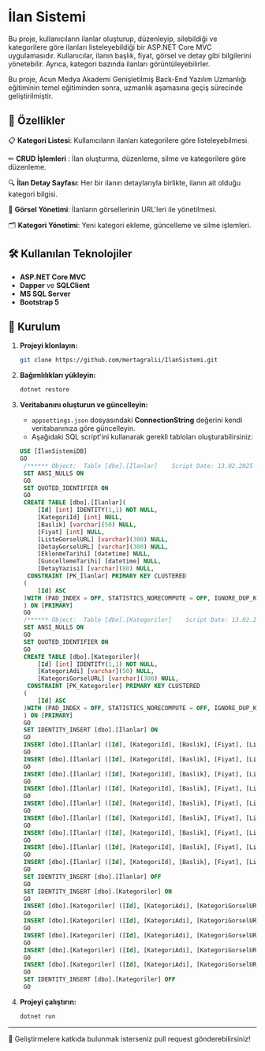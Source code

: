 # İlan Sistemi

Bu proje, kullanıcıların ilanlar oluşturup, düzenleyip, silebildiği ve kategorilere göre ilanları listeleyebildiği bir ASP.NET Core MVC uygulamasıdır. Kullanıcılar, ilanın başlık, fiyat, görsel ve detay gibi bilgilerini yönetebilir. Ayrıca, kategori bazında ilanları görüntüleyebilirler.

Bu proje, Acun Medya Akademi Genişletilmiş Back-End Yazılım Uzmanlığı eğitiminin temel eğitiminden sonra, uzmanlık aşamasına geçiş sürecinde geliştirilmiştir.

## 🚀 Özellikler

 📋 **Kategori Listesi**: Kullanıcıların ilanları kategorilere göre listeleyebilmesi.

 ✏ **CRUD İşlemleri** : İlan oluşturma, düzenleme, silme ve kategorilere göre düzenleme.

🔍 **İlan Detay Sayfası**: Her bir ilanın detaylarıyla birlikte, ilanın ait olduğu kategori bilgisi.

📸 **Görsel Yönetimi**: İlanların görsellerinin URL'leri ile yönetilmesi.

🗂 **Kategori Yönetimi**: Yeni kategori ekleme, güncelleme ve silme işlemleri.

## 🛠 Kullanılan Teknolojiler

- **ASP.NET Core MVC**
- **Dapper** ve **SQLClient** 
- **MS SQL Server**
- **Bootstrap 5**

## 📌 Kurulum

1. **Projeyi klonlayın:**
   ```sh
   git clone https://github.com/mertagralii/IlanSistemi.git
   ```
2. **Bağımlılıkları yükleyin:**
   ```sh
   dotnet restore
   ```
3. **Veritabanını oluşturun ve güncelleyin:**
   - `appsettings.json` dosyasındaki **ConnectionString** değerini kendi veritabanınıza göre güncelleyin.
   - Aşağıdaki SQL script'ini kullanarak gerekli tabloları oluşturabilirsiniz:

   ```sql
   USE [İlanSistemiDB]
   GO
    /****** Object:  Table [dbo].[İlanlar]    Script Date: 13.02.2025 20:28:30 ******/
    SET ANSI_NULLS ON
    GO
    SET QUOTED_IDENTIFIER ON
    GO
    CREATE TABLE [dbo].[İlanlar](
    	[Id] [int] IDENTITY(1,1) NOT NULL,
    	[KategoriId] [int] NULL,
    	[Baslik] [varchar](50) NULL,
    	[Fiyat] [int] NULL,
    	[ListeGorselURL] [varchar](300) NULL,
    	[DetayGorselURL] [varchar](300) NULL,
    	[EklenmeTarihi] [datetime] NULL,
    	[GuncellemeTarihi] [datetime] NULL,
    	[DetayYazisi] [varchar](80) NULL,
     CONSTRAINT [PK_İlanlar] PRIMARY KEY CLUSTERED 
    (
    	[Id] ASC
    )WITH (PAD_INDEX = OFF, STATISTICS_NORECOMPUTE = OFF, IGNORE_DUP_KEY = OFF, ALLOW_ROW_LOCKS = ON, ALLOW_PAGE_LOCKS = ON, OPTIMIZE_FOR_SEQUENTIAL_KEY = OFF) ON [PRIMARY]
    ) ON [PRIMARY]
    GO
    /****** Object:  Table [dbo].[Kategoriler]    Script Date: 13.02.2025 20:28:30 ******/
    SET ANSI_NULLS ON
    GO
    SET QUOTED_IDENTIFIER ON
    GO
    CREATE TABLE [dbo].[Kategoriler](
    	[Id] [int] IDENTITY(1,1) NOT NULL,
    	[KategoriAdi] [varchar](50) NULL,
    	[KategoriGorselURL] [varchar](300) NULL,
     CONSTRAINT [PK_Kategoriler] PRIMARY KEY CLUSTERED 
    (
    	[Id] ASC
    )WITH (PAD_INDEX = OFF, STATISTICS_NORECOMPUTE = OFF, IGNORE_DUP_KEY = OFF, ALLOW_ROW_LOCKS = ON, ALLOW_PAGE_LOCKS = ON, OPTIMIZE_FOR_SEQUENTIAL_KEY = OFF) ON [PRIMARY]
    ) ON [PRIMARY]
    GO
    SET IDENTITY_INSERT [dbo].[İlanlar] ON 
    GO
    INSERT [dbo].[İlanlar] ([Id], [KategoriId], [Baslik], [Fiyat], [ListeGorselURL], [DetayGorselURL], [EklenmeTarihi], [GuncellemeTarihi], [DetayYazisi]) VALUES (1, 1, N'Toyota Corolla', 5000, N'https://upload.wikimedia.org/wikipedia/commons/thumb/f/f6/Toyota_Corolla_Limousine_Hybrid_Genf_2019_1Y7A5576.jpg/800px-Toyota_Corolla_Limousine_Hybrid_Genf_2019_1Y7A5576.jpg', N'https://upload.wikimedia.org/wikipedia/commons/thumb/f/f6/Toyota_Corolla_Limousine_Hybrid_Genf_2019_1Y7A5576.jpg/800px-Toyota_Corolla_Limousine_Hybrid_Genf_2019_1Y7A5576.jpg', CAST(N'2025-02-12T00:00:00.000' AS DateTime), CAST(N'2025-02-12T14:36:55.117' AS DateTime), NULL)
    GO
    INSERT [dbo].[İlanlar] ([Id], [KategoriId], [Baslik], [Fiyat], [ListeGorselURL], [DetayGorselURL], [EklenmeTarihi], [GuncellemeTarihi], [DetayYazisi]) VALUES (2, 1, N'Mercedes C200', 6000, N'https://pladmin.mercedes-benz.com.tr/cdn/images/a-serisi.png', N'https://pladmin.mercedes-benz.com.tr/cdn/images/a-serisi.png', CAST(N'2020-02-12T00:00:00.000' AS DateTime), CAST(N'2025-02-12T14:37:10.587' AS DateTime), NULL)
    GO
    INSERT [dbo].[İlanlar] ([Id], [KategoriId], [Baslik], [Fiyat], [ListeGorselURL], [DetayGorselURL], [EklenmeTarihi], [GuncellemeTarihi], [DetayYazisi]) VALUES (3, 1, N'BMW İ20', 8000, N'https://i0.shbdn.com/photos/40/05/02/x5_1166400502s03.jpg', N'https://i0.shbdn.com/photos/40/05/02/x5_1166400502s03.jpg', CAST(N'2019-05-12T00:00:00.000' AS DateTime), CAST(N'2025-02-12T14:37:27.117' AS DateTime), NULL)
    GO
    INSERT [dbo].[İlanlar] ([Id], [KategoriId], [Baslik], [Fiyat], [ListeGorselURL], [DetayGorselURL], [EklenmeTarihi], [GuncellemeTarihi], [DetayYazisi]) VALUES (4, 2, N'İphone 16 Pro', 2000, N'https://bsimg.nl/images/apple-iphone-16-pro-128gb-zwart-eu_1.png/z3EBGhIBQcCUDb3cj0JaADp8MMU%3D/fit-in/257x400/filters%3Aformat%28png%29%3Aupscale%28%29', N'https://bsimg.nl/images/apple-iphone-16-pro-128gb-zwart-eu_1.png/z3EBGhIBQcCUDb3cj0JaADp8MMU%3D/fit-in/257x400/filters%3Aformat%28png%29%3Aupscale%28%29', CAST(N'2025-10-10T00:00:00.000' AS DateTime), CAST(N'2025-02-12T14:37:47.317' AS DateTime), NULL)
    GO
    INSERT [dbo].[İlanlar] ([Id], [KategoriId], [Baslik], [Fiyat], [ListeGorselURL], [DetayGorselURL], [EklenmeTarihi], [GuncellemeTarihi], [DetayYazisi]) VALUES (5, 3, N'Mac Pro', 9000, N'https://store.storeimages.cdn-apple.com/4668/as-images.apple.com/is/mbp16-silver-select-202410?wid=904&hei=840&fmt=png-alpha&.v=1728916322497', N'https://store.storeimages.cdn-apple.com/4668/as-images.apple.com/is/mbp16-silver-select-202410?wid=904&hei=840&fmt=png-alpha&.v=1728916322497', CAST(N'2022-11-06T00:00:00.000' AS DateTime), CAST(N'2025-02-12T14:38:21.940' AS DateTime), NULL)
    GO
    INSERT [dbo].[İlanlar] ([Id], [KategoriId], [Baslik], [Fiyat], [ListeGorselURL], [DetayGorselURL], [EklenmeTarihi], [GuncellemeTarihi], [DetayYazisi]) VALUES (6, 3, N'Huawei D16', 6000, N'https://consumer.huawei.com/dam/content/dam/huawei-cbg-site/common/mkt/pdp/admin-image/pc/matebook-d-16-2024/list/list-silver.png', N'https://consumer.huawei.com/dam/content/dam/huawei-cbg-site/common/mkt/pdp/admin-image/pc/matebook-d-16-2024/list/list-silver.png', CAST(N'2025-06-06T00:00:00.000' AS DateTime), CAST(N'2025-02-12T14:38:42.357' AS DateTime), NULL)
    GO
    INSERT [dbo].[İlanlar] ([Id], [KategoriId], [Baslik], [Fiyat], [ListeGorselURL], [DetayGorselURL], [EklenmeTarihi], [GuncellemeTarihi], [DetayYazisi]) VALUES (7, 4, N'İktidar', 50, N'https://img.kitapyurdu.com/v1/getImage/fn:11753520/wh:true/miw:200/mih:200', N'https://img.kitapyurdu.com/v1/getImage/fn:11753520/wh:true/miw:200/mih:200', CAST(N'2024-04-04T00:00:00.000' AS DateTime), CAST(N'2025-02-12T14:38:58.860' AS DateTime), NULL)
    GO
    INSERT [dbo].[İlanlar] ([Id], [KategoriId], [Baslik], [Fiyat], [ListeGorselURL], [DetayGorselURL], [EklenmeTarihi], [GuncellemeTarihi], [DetayYazisi]) VALUES (9, 4, N'Savaş ve Barış', 40, N'https://img.kitapyurdu.com/v1/getImage/fn:1186755/wh:true/wi:500', N'https://img.kitapyurdu.com/v1/getImage/fn:1186755/wh:true/wi:500', CAST(N'2020-08-11T00:00:00.000' AS DateTime), CAST(N'2025-02-12T14:42:04.910' AS DateTime), N'test')
    GO
    INSERT [dbo].[İlanlar] ([Id], [KategoriId], [Baslik], [Fiyat], [ListeGorselURL], [DetayGorselURL], [EklenmeTarihi], [GuncellemeTarihi], [DetayYazisi]) VALUES (12, 7, N'Test', 1000, N'https://encrypted-tbn0.gstatic.com/images?q=tbn:ANd9GcSdSvbwKZZAqE8SmUV3QD5Qy6M_epQuKkrfWw&s', N'https://encrypted-tbn0.gstatic.com/images?q=tbn:ANd9GcSdSvbwKZZAqE8SmUV3QD5Qy6M_epQuKkrfWw&s', CAST(N'2025-02-12T16:23:34.623' AS DateTime), NULL, NULL)
    GO
    SET IDENTITY_INSERT [dbo].[İlanlar] OFF
    GO
    SET IDENTITY_INSERT [dbo].[Kategoriler] ON 
    GO
    INSERT [dbo].[Kategoriler] ([Id], [KategoriAdi], [KategoriGorselURL]) VALUES (1, N'Otomobil', N'https://www.shutterstock.com/image-vector/car-icon-editable-vector-isolated-600nw-2478885391.jpg')
    GO
    INSERT [dbo].[Kategoriler] ([Id], [KategoriAdi], [KategoriGorselURL]) VALUES (2, N'Telefon', N'https://static.vecteezy.com/system/resources/thumbnails/003/720/476/small_2x/phone-icon-telephone-icon-symbol-for-app-and-messenger-vector.jpg')
    GO
    INSERT [dbo].[Kategoriler] ([Id], [KategoriAdi], [KategoriGorselURL]) VALUES (3, N'Bilgisayar', N'https://encrypted-tbn0.gstatic.com/images?q=tbn:ANd9GcTxXsF4PNq18RXAaW-iCW3GmZa3hIj5cD7Pbw&s')
    GO
    INSERT [dbo].[Kategoriler] ([Id], [KategoriAdi], [KategoriGorselURL]) VALUES (4, N'Kitap', N'https://cdn-icons-png.flaticon.com/512/4/4259.png')
    GO
    INSERT [dbo].[Kategoriler] ([Id], [KategoriAdi], [KategoriGorselURL]) VALUES (7, N'Çoçuk', N'https://cdn-icons-png.flaticon.com/512/4436/4436481.png')
    GO
    SET IDENTITY_INSERT [dbo].[Kategoriler] OFF
    GO

   ```

4. **Projeyi çalıştırın:**
   ```sh
   dotnet run
   ```
---

🎯 Geliştirmelere katkıda bulunmak isterseniz pull request gönderebilirsiniz!

